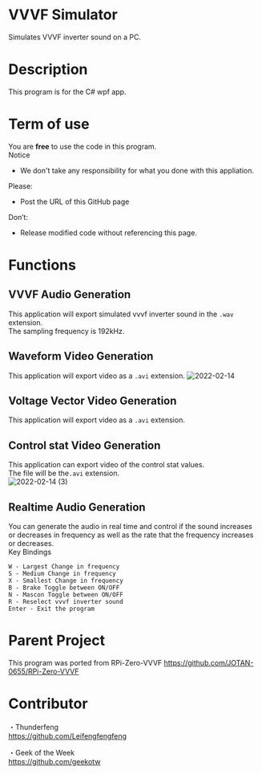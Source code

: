 # VVVF Simulator
Simulates VVVF inverter sound on a PC.

# Description
This program is for the C# wpf app.<br>

# Term of use
You are **free** to use the code in this program.<br>
Notice<br>
- We don't take any responsibility for what you done with this appliation.<br>

Please:<br>
- Post the URL of this GitHub page<br>

Don’t:<br>
- Release modified code without referencing this page.<br>

# Functions
## VVVF Audio Generation
This application will export simulated vvvf inverter sound in the `.wav` extension.<br>
The sampling frequency is 192kHz.<br>

## Waveform Video Generation
This application will export video as a `.avi` extension.
![2022-02-14](https://user-images.githubusercontent.com/77259842/153803020-6615bcce-22a6-4839-b919-ea114dc12d03.png)

## Voltage Vector Video Generation
This application will export video as a `.avi` extension.

## Control stat Video Generation
This application can export video of the control stat values.<br>
The file will be the`.avi` extension. <br>
![2022-02-14 (3)](https://user-images.githubusercontent.com/77259842/153803208-18692183-b1ae-4251-96dc-ccc4ce8b3c10.png)

## Realtime Audio Generation
You can generate the audio in real time and control if the sound increases or decreases in frequency as well as the rate that the frequency increases or decreases. <br>
Key Bindings<br>
```
W - Largest Change in frequency
S - Medium Change in frequency
X - Smallest Change in frequency
B - Brake Toggle between ON/OFF
N - Mascon Toggle between ON/OFF 
R - Reselect vvvf inverter sound
Enter - Exit the program
```

# Parent Project
This program was ported from RPi-Zero-VVVF
https://github.com/JOTAN-0655/RPi-Zero-VVVF

# Contributor
・Thunderfeng<br>
https://github.com/Leifengfengfeng

・Geek of the Week<br>
https://github.com/geekotw
